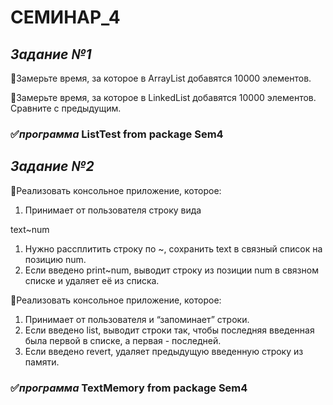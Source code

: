 # **СЕМИНАР_4**

##  **_Задание №1_**

📌Замерьте время, за которое в ArrayList добавятся 10000 элементов.

📌Замерьте время, за которое в LinkedList добавятся 10000 элементов. Сравните с предыдущим.


###   ✅*программа* **ListTest from package Sem4**

##  **_Задание №2_**

📌Реализовать консольное приложение, которое:
1. Принимает от пользователя строку вида

text~num

1. Нужно рассплитить строку по ~, сохранить text в связный список на позицию num.
2. Если введено print~num, выводит строку из позиции num в связном списке и удаляет её из списка.

📌Реализовать консольное приложение, которое:

1. Принимает от пользователя и “запоминает” строки.
2. Если введено list, выводит строки так, чтобы последняя введенная была первой в списке, а первая - последней.
3. Если введено revert, удаляет предыдущую введенную строку из памяти.


###   ✅*программа* **TextMemory from package Sem4**